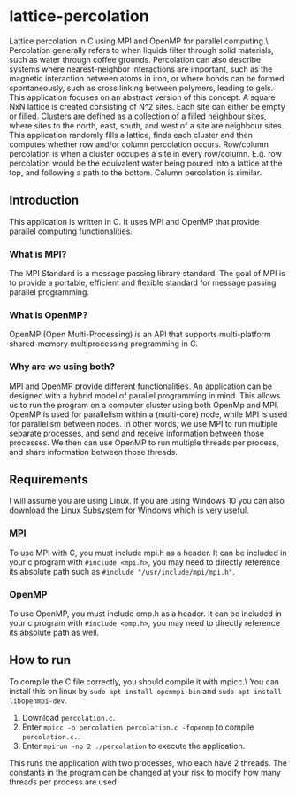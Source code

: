 # lattice-percolation
Lattice percolation in C using MPI and OpenMP for parallel computing.\\
Percolation generally refers to when liquids filter through solid materials, such as water through coffee grounds. Percolation can also describe systems where nearest-neighbor interactions are important, such as the magnetic interaction between atoms in iron, or where bonds can be formed spontaneously, such as cross linking between polymers, leading to gels.\
This application focuses on an abstract version of this concept. A square NxN lattice is created consisting of N^2 sites. Each site can either be empty or filled. Clusters are defined as a collection of a filled neighbour sites, where sites to the north, east, south, and west of a site are neighbour sites. This application randomly fills a lattice, finds each cluster and then computes whether row and/or column percolation occurs. Row/column percolation is when a cluster occupies a site in every row/column. E.g. row percolation would be the equivalent water being poured into a lattice at the top, and following a path to the bottom. Column percolation is similar.

## Introduction
This application is written in C. It uses MPI and OpenMP that provide parallel computing functionalities.

### What is MPI?
The MPI Standard is a message passing library standard. The goal of MPI is to provide a portable, efficient and flexible standard for message passing parallel programming.

### What is OpenMP?
OpenMP (Open Multi-Processing) is an API that supports multi-platform shared-memory multiprocessing programming in C.

### Why are we using both?
MPI and OpenMP provide different functionalities. An application can be designed with a hybrid model of parallel programming in mind. This allows us to run the program on a computer cluster using both OpenMp and MPI. OpenMP is used for parallelism within a (multi-core) node, while MPI is used for parallelism between nodes. In other words, we use MPI to run multiple separate processes, and send and receive information between those processes. We then can use OpenMP to run multiple threads per process, and share information between those threads.

## Requirements
I will assume you are using Linux. If you are using Windows 10 you can also download the [Linux Subsystem for Windows](https://docs.microsoft.com/en-us/windows/wsl/install-win10) which is very useful.

### MPI
To use MPI with C, you must include mpi.h as a header. It can be included in your c program with `#include <mpi.h>`, you may need to directly reference its absolute path such as `#include "/usr/include/mpi/mpi.h"`.

### OpenMP
To use OpenMP, you must include omp.h as a header. It can be included in your c program with `#include <omp.h>`, you may need to directly reference its absolute path as well.

## How to run
To compile the C file correctly, you should compile it with mpicc.\\
You can install this on linux by `sudo apt install openmpi-bin` and `sudo apt install libopenmpi-dev`.

1. Download `percolation.c`.
2. Enter `mpicc -o percolation percolation.c -fopenmp` to compile `percolation.c.`.
3. Enter `mpirun -np 2 ./percolation` to execute the application.

This runs the application with two processes, who each have 2 threads. The constants in the program can be changed at your risk to modify how many threads per process are used.

